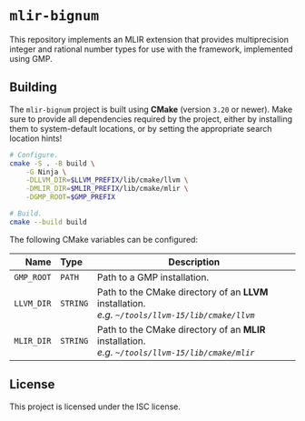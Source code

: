 # `mlir-bignum`

This repository implements an MLIR extension that provides multiprecision integer and rational number types for use with the framework, implemented using GMP.

## Building

The `mlir-bignum` project is built using **CMake** (version `3.20` or newer). Make sure to provide all dependencies required by the project, either by installing them to system-default locations, or by setting the appropriate search location hints!

```sh
# Configure.
cmake -S . -B build \
    -G Ninja \
    -DLLVM_DIR=$LLVM_PREFIX/lib/cmake/llvm \
    -DMLIR_DIR=$MLIR_PREFIX/lib/cmake/mlir \
    -DGMP_ROOT=$GMP_PREFIX

# Build.
cmake --build build
```

The following CMake variables can be configured:

|       Name | Type     | Description |
| ---------: | :------- | --- |
| `GMP_ROOT` | `PATH`   | Path to a GMP installation. |
| `LLVM_DIR` | `STRING` | Path to the CMake directory of an **LLVM** installation. <br/> *e.g. `~/tools/llvm-15/lib/cmake/llvm`* |
| `MLIR_DIR` | `STRING` | Path to the CMake directory of an **MLIR** installation. <br/> *e.g. `~/tools/llvm-15/lib/cmake/mlir`* |

## License

This project is licensed under the ISC license.
